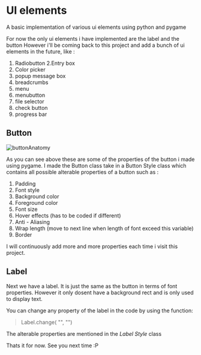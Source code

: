# UI elements
A basic implementation of various ui elements using python and pygame

For now the only ui elements i have implemented are the label and the button
However i'll be coming back to this project and add a bunch of ui elements in the future, like :

1. Radiobutton
2.Entry box
3. Color picker
4. popup message box
5. breadcrumbs
6. menu
7. menubutton
8. file selector
9. check button
10. progress bar


## Button

![buttonAnatomy](https://github.com/user-attachments/assets/3aeac59c-1bb5-4c92-b971-8ca9220d6d34)

As you can see above these are some of the properties of the button i made using pygame.
I made the Button class take in a Button Style class which contains all possible alterable properties of a button such as : 

1. Padding
2. Font style
3. Background color
4. Foreground color
5. Font size
6. Hover effects (has to be coded if different)
7. Anti - Aliasing
8. Wrap length (move to next line when length of font exceed this variable)
9. Border

I will continuously add more and more properties each time i visit this project.

## Label

Next we have a label. It is just the same as the button in terms of font properties.
However it only dosent have a background rect and is only used to display text.

You can change any property of the label in the code by using the function:

>  Label.change( "<Property>", "<Value>") 

The alterable properties are mentioned in the _Label Style_ class

Thats it for now. See you next time :P
